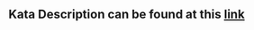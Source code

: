 ## Kata Description can be found at this [link](https://www.codewars.com/kata/57d2807295497e652b000139)
